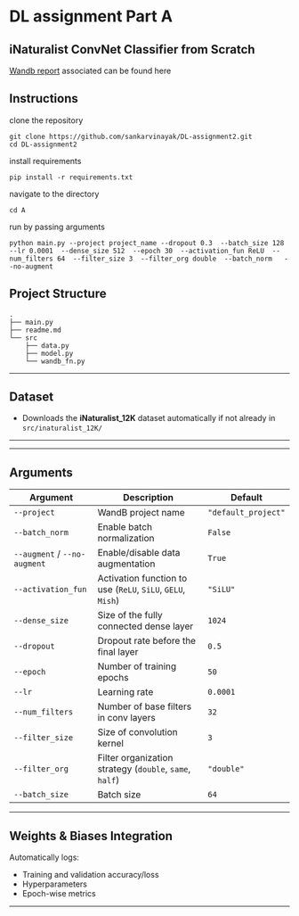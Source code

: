 
# DL assignment Part A
##  iNaturalist ConvNet Classifier from Scratch  
[Wandb report](https://wandb.ai/cs24m041-iit-madras/DA6401-Assignment2/reports/DA6401-Assignment-2--VmlldzoxMjAzNTUzNA?accessToken=pvuaifa3kvtlvgihqg4d87n1l6ddmj2w3dri9xvoix5rpxbhui31wd1pkdskjf64) associated can be found here
## Instructions
clone the repository
```
git clone https://github.com/sankarvinayak/DL-assignment2.git
cd DL-assignment2
```
install requirements
```
pip install -r requirements.txt
```
navigate to the directory
```
cd A
```

run by passing arguments

```
python main.py --project project_name --dropout 0.3  --batch_size 128  --lr 0.0001  --dense_size 512  --epoch 30  --activation_fun ReLU  --num_filters 64  --filter_size 3  --filter_org double  --batch_norm   --no-augment
```

## Project Structure

```
.
├── main.py            
├── readme.md          
└── src
    ├── data.py        
    ├── model.py      
    └── wandb_fn.py   
```

---

##  Dataset

- Downloads the **iNaturalist_12K** dataset automatically if not already in `src/inaturalist_12K/`


---



---

## Arguments

| Argument            | Description                                                    | Default         |
|---------------------|----------------------------------------------------------------|-----------------|
| `--project`         | WandB project name                                             | `"default_project"` |
| `--batch_norm`      | Enable batch normalization                                     | `False`         |
| `--augment` / `--no-augment` | Enable/disable data augmentation                     | `True`          |
| `--activation_fun`  | Activation function to use (`ReLU`, `SiLU`, `GELU`, `Mish`) | `"SiLU"`        |
| `--dense_size`      | Size of the fully connected dense layer                        | `1024`          |
| `--dropout`         | Dropout rate before the final layer                            | `0.5`           |
| `--epoch`           | Number of training epochs                                      | `50`            |
| `--lr`              | Learning rate                                                  | `0.0001`        |
| `--num_filters`     | Number of base filters in conv layers                          | `32`            |
| `--filter_size`     | Size of convolution kernel                                     | `3`             |
| `--filter_org`      | Filter organization strategy (`double`, `same`, `half`)          | `"double"`      |
| `--batch_size`      | Batch size                                                     | `64`            |

---


## Weights & Biases Integration

Automatically logs:
- Training and validation accuracy/loss
- Hyperparameters
- Epoch-wise metrics

---
